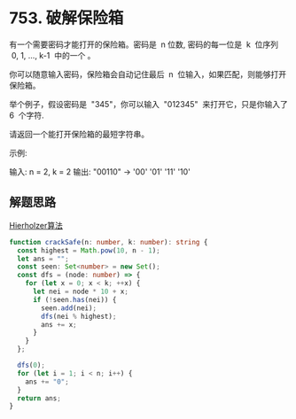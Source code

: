 # 753. 破解保险箱

有一个需要密码才能打开的保险箱。密码是  n 位数, 密码的每一位是  k  位序列  0, 1, ..., k-1  中的一个 。

你可以随意输入密码，保险箱会自动记住最后  n  位输入，如果匹配，则能够打开保险箱。

举个例子，假设密码是  "345"，你可以输入  "012345"  来打开它，只是你输入了 6  个字符.

请返回一个能打开保险箱的最短字符串。

示例:

输入: n = 2, k = 2
输出: "00110" -> '00' '01' '11' '10'

## 解题思路

[Hierholzer算法](https://leetcode.cn/problems/cracking-the-safe/solution/po-jie-bao-xian-xiang-by-leetcode-solution/)

```typescript
function crackSafe(n: number, k: number): string {
  const highest = Math.pow(10, n - 1);
  let ans = "";
  const seen: Set<number> = new Set();
  const dfs = (node: number) => {
    for (let x = 0; x < k; ++x) {
      let nei = node * 10 + x;
      if (!seen.has(nei)) {
        seen.add(nei);
        dfs(nei % highest);
        ans += x;
      }
    }
  };

  dfs(0);
  for (let i = 1; i < n; i++) {
    ans += "0";
  }
  return ans;
}
```
